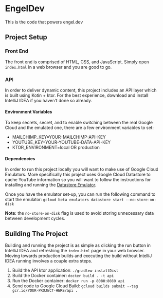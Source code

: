 # EngelDev
This is the code that powers engel.dev

## Project Setup

### Front End
The front end is comprised of HTML, CSS, and JavaScript. Simply open `index.html` in a web browser and you are good to go.

### API
In order to deliver dynamic content, this project includes an API layer which is built using Kotin + ktor. For the best experience, download and install IntelliJ IDEA if you haven't done so already.

#### Environment Variables
To keep secrets, secret, and to enable switching between the real Google Cloud and the emulated one, there are a few environment variables to set:

* MAILCHIMP_KEY=YOUR-MAILCHIMP-API-KEY
* YOUTUBE_KEY=YOUR-YOUTUBE-DATA-API-KEY
* KTOR_ENVIRONMENT=local OR production

#### Dependencies
In order to run this project locally you will want to make use of Google Cloud Emulators. More specifically this project uses Google Cloud Datastore to cache YouTube information so you will want to follow the instructions for installing and running the [Datastore Emulator](https://cloud.google.com/datastore/docs/tools/datastore-emulator).

Once you have the emulator set-up, you can run the following command to start the emulator: `gcloud beta emulators datastore start --no-store-on-disk`

**Note:** the `no-store-on-disk` flag is used to avoid storing unnecessary data between development cycles.

## Building The Project
Building and running the project is as simple as clicking the run button in IntelliJ IDEA and refreshing the `index.html` page in your web browser. Moving towards production builds and executing the build without IntelliJ IDEA running involves a couple extra steps.

1. Build the API ktor application: `./gradlew installDist`
2. Build the Docker container: `docker build . -t api`
3. Run the Docker container: `docker run -p 8080:8080 api`
4. Send code to Google Cloud Build: `gcloud builds submit --tag gcr.io/YOUR-PROJECT-HERE/api .`